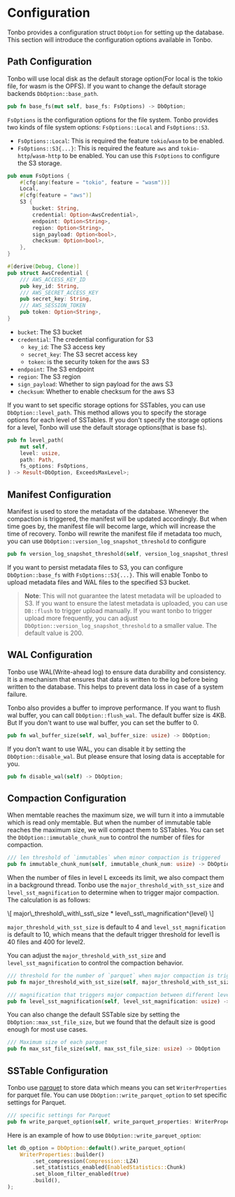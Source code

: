 # Configuration

<!-- toc -->

Tonbo provides a configuration struct `DbOption` for setting up the database. This section will introduce the configuration options available in Tonbo.

## Path Configuration

Tonbo will use local disk as the default storage option(For local is the tokio file, for wasm is the OPFS). If you want to change the default storage backends  `DbOption::base_path`.

```rust
pub fn base_fs(mut self, base_fs: FsOptions) -> DbOption;
```

`FsOptions` is the configuration options for the file system. Tonbo provides two kinds of file system options: `FsOptions::Local` and `FsOptions::S3`.
- `FsOptions::Local`: This is required the feature `tokio`/`wasm` to be enabled.
- `FsOptions::S3{...}`: This is required the feature `aws` and `tokio-http`/`wasm-http` to be enabled. You can use this `FsOptions` to configure the S3 storage.

```rust
pub enum FsOptions {
    #[cfg(any(feature = "tokio", feature = "wasm"))]
    Local,
    #[cfg(feature = "aws")]
    S3 {
        bucket: String,
        credential: Option<AwsCredential>,
        endpoint: Option<String>,
        region: Option<String>,
        sign_payload: Option<bool>,
        checksum: Option<bool>,
    },
}

#[derive(Debug, Clone)]
pub struct AwsCredential {
    /// AWS_ACCESS_KEY_ID
    pub key_id: String,
    /// AWS_SECRET_ACCESS_KEY
    pub secret_key: String,
    /// AWS_SESSION_TOKEN
    pub token: Option<String>,
}
```
- `bucket`: The S3 bucket
- `credential`: The credential configuration for S3
  - `key_id`: The S3 access key
  - `secret_key`: The S3 secret access key
  - `token`: is the security token for the aws S3
- `endpoint`: The S3 endpoint
- `region`: The S3 region
- `sign_payload`: Whether to sign payload for the aws S3
- `checksum`: Whether to enable checksum for the aws S3


If you want to set specific storage options for SSTables, you can use `DbOption::level_path`. This method allows you to specify the storage options for each level of SSTables. If you don't specify the storage options for a level, Tonbo will use the default storage options(that is base fs).

```rust
pub fn level_path(
    mut self,
    level: usize,
    path: Path,
    fs_options: FsOptions,
) -> Result<DbOption, ExceedsMaxLevel>;
```

## Manifest Configuration

Manifest is used to store the metadata of the database. Whenever the compaction is triggered, the manifest will be updated accordingly. But when time goes by, the manifest file will become large, which will increase the time of recovery. Tonbo will rewrite the manifest file if metadata too much, you can use `DbOption::version_log_snapshot_threshold` to configure

```rust
pub fn version_log_snapshot_threshold(self, version_log_snapshot_threshold: u32) -> DbOption;
```

If you want to persist metadata files to S3, you can configure `DbOption::base_fs` with `FsOptions::S3{...}`. This will enable Tonbo to upload metadata files and WAL files to the specified S3 bucket.

> **Note**: This will not guarantee the latest metadata will be uploaded to S3. If you want to ensure the latest metadata is uploaded, you can use `DB::flush` to trigger upload manually. If you want tonbo to trigger upload more frequently, you can adjust `DbOption::version_log_snapshot_threshold` to a smaller value. The default value is 200.

## WAL Configuration

Tonbo use WAL(Write-ahead log) to ensure data durability and consistency. It is a mechanism that ensures that data is written to the log before being written to the database. This helps to prevent data loss in case of a system failure.

Tonbo also provides a buffer to improve performance. If you want to flush wal buffer, you can call `DbOption::flush_wal`. The default buffer size is 4KB. But If you don't want to use wal buffer, you can set the buffer to 0.

```rust
pub fn wal_buffer_size(self, wal_buffer_size: usize) -> DbOption;
```

If you don't want to use WAL, you can disable it by setting the `DbOption::disable_wal`. But please ensure that losing data is acceptable for you.

```rust
pub fn disable_wal(self) -> DbOption;
```

## Compaction Configuration

When memtable reaches the maximum size, we will turn it into a immutable which is read only memtable. But when the number of immutable table reaches the maximum size, we will compact them to SSTables. You can set the `DbOption::immutable_chunk_num` to control the number of files for compaction.
```rust
/// len threshold of `immutables` when minor compaction is triggered
pub fn immutable_chunk_num(self, immutable_chunk_num: usize) -> DbOption;
```

When the number of files in level L exceeds its limit, we also compact them in a background thread. Tonbo use the `major_threshold_with_sst_size` and `level_sst_magnification` to determine when to trigger major compaction. The calculation is as follows:

\\[ major\\_threshold\\_with\\_sst\\_size * level\\_sst\\_magnification^{level} \\]

`major_threshold_with_sst_size` is default to 4 and `level_sst_magnification` is default to 10, which means that the default trigger threshold for level1 is 40 files and 400 for level2.

You can adjust the `major_threshold_with_sst_size` and `level_sst_magnification` to control the compaction behavior.

```rust
/// threshold for the number of `parquet` when major compaction is triggered
pub fn major_threshold_with_sst_size(self, major_threshold_with_sst_size: usize) -> DbOption

/// magnification that triggers major compaction between different levels
pub fn level_sst_magnification(self, level_sst_magnification: usize) -> DbOption;
```

You can also change the default SSTable size by setting the `DbOption::max_sst_file_size`, but we found that the default size is good enough for most use cases.
```rust
/// Maximum size of each parquet
pub fn max_sst_file_size(self, max_sst_file_size: usize) -> DbOption
```

## SSTable Configuration

Tonbo use [parquet](https://github.com/apache/parquet-rs) to store data which means you can set `WriterProperties` for parquet file. You can use `DbOption::write_parquet_option` to set specific settings for Parquet.

```rust
/// specific settings for Parquet
pub fn write_parquet_option(self, write_parquet_properties: WriterProperties) -> DbOption
```

Here is an example of how to use `DbOption::write_parquet_option`:

```rust
let db_option = DbOption::default().write_parquet_option(
    WriterProperties::builder()
        .set_compression(Compression::LZ4)
        .set_statistics_enabled(EnabledStatistics::Chunk)
        .set_bloom_filter_enabled(true)
        .build(),
);
```
